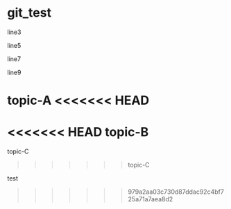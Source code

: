 # git_test

line3

line5

line7

line9

topic-A
<<<<<<< HEAD
=======

<<<<<<< HEAD
topic-B
=======
topic-C
>>>>>>> topic-C

test
>>>>>>> 979a2aa03c730d87ddac92c4bf725a71a7aea8d2
